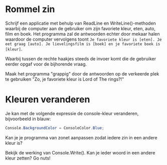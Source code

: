 # Rommel zin

Schrijf een applicatie met behulp van ReadLine en WriteLine()-methoden waarbij de computer aan de gebruiker om zijn favoriete kleur, eten, auto, film en boek. Het programma zal de antwoorden echter door mekaar halen waardoor de computer vervolgens toont ``Je favoriete kleur is [eten]. Je eet graag [auto]. Je lievelingsfilm is [boek] en je favoriete boek is [kleur]``.

Waarbij tussen de rechte haakjes steeds de invoer komt die de gebruiker eerder opgaf voor de bijhorende vraag.

Maak het programma "grappig" door de antwoorden op de verkeerde plek te gebruiken "Zo, je favoriete kleur is Lord of The rings?!"

# Kleuren veranderen

Je kan met de volgende expressie de console-kleur veranderen, bijvoorbeeld in blauw:

```csharp
Console.BackgroundColor = ConsoleColor.Blue;
```

Kan je je programma van zonet aanpassen zodat iedere zin in een andere kleur is?

Bekijk de werking van Console.Write(). Kan je ieder woord in een andere kleur zetten?
Go nuts!
